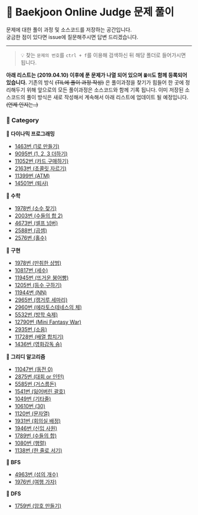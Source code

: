 # __:balloon: Baekjoon Online Judge 문제 풀이__

문제에 대한 풀이 과정 및 소스코드를 저장하는 공간입니다.  
궁금한 점이 있다면 issue에 질문해주시면 답변 드리겠습니다.
***

> :bulb: 찾는 `문제의 번호`를 `ctrl + f`를 이용해 검색하신 뒤 해당 폴더로 들어가시면 됩니다.


__아래 리스트는 (2019.04.10) 이후에 푼 문제가 나열 되어 있으며 `풀이`도 함께 등록되어 있습니다.__
기존의 방식 ~~(TIL에 풀이 과정 작성)~~ 은 풀이과정을 찾기가 힘들어 한 곳에 정리해두기 위해 앞으로의 모든 풀이과정은 소스코드와 함께 기록 됩니다. 이미 저장된 소스코드의 풀이 방식은 새로 작성해서 계속해서 아래 리스트에 업데이트 될 예정입니다.~~(언제 인지는..)~~

### __:file_folder: Category__
__:pushpin: 다이나믹 프로그래밍__
* [1463번 (1로 만들기)](https://github.com/seungrokoh/Beakjoon_OnlineJudge/tree/master/%231463)
* [9095번 (1, 2, 3 더하기)](https://github.com/seungrokoh/Beakjoon_OnlineJudge/tree/master/%239095)
* [11052번 (카드 구매하기)](https://github.com/seungrokoh/Beakjoon_OnlineJudge/tree/master/%2311052)
* [2163번 (초콜릿 자르기)](https://github.com/seungrokoh/Beakjoon_OnlineJudge/tree/master/%232163)
* [11399번 (ATM)](https://github.com/seungrokoh/Beakjoon_OnlineJudge/tree/master/%2311399)
* [14501번 (퇴사)](https://github.com/seungrokoh/Beakjoon_OnlineJudge/tree/master/%2314501)

__:pushpin: 수학__
* [1978번 (소수 찾기)](https://github.com/seungrokoh/Beakjoon_OnlineJudge/tree/master/%231978)
* [2003번 (수들의 합 2)](https://github.com/seungrokoh/Beakjoon_OnlineJudge/tree/master/%232003)
* [4673번 (셀프 넘버)](https://github.com/seungrokoh/Beakjoon_OnlineJudge/tree/master/%234673)
* [2588번 (곱셈)](https://github.com/seungrokoh/Beakjoon_OnlineJudge/tree/master/%232588)
* [2576번 (홀수)](https://github.com/seungrokoh/Beakjoon_OnlineJudge/tree/master/%232576)

__:pushpin: 구현__
* [1978번 (만취한 상범)](https://github.com/seungrokoh/Beakjoon_OnlineJudge/tree/master/%236359)
* [10817번 (세수)](https://github.com/seungrokoh/Beakjoon_OnlineJudge/tree/master/%2310817)
* [11945번 (뜨거운 붕어빵)](https://github.com/seungrokoh/Beakjoon_OnlineJudge/tree/master/%2311945)
* [1205번 (등수 구하기)](https://github.com/seungrokoh/Beakjoon_OnlineJudge/tree/master/%231205)
* [11944번 (NN)](https://github.com/seungrokoh/Beakjoon_OnlineJudge/tree/master/%2311944)
* [2965번 (캥거루 세마리)](https://github.com/seungrokoh/Beakjoon_OnlineJudge/tree/master/%232965)
* [2960번 (에라토스테네스의 체)](https://github.com/seungrokoh/Beakjoon_OnlineJudge/tree/master/%232960)
* [5532번 (방학 숙제)](https://github.com/seungrokoh/Beakjoon_OnlineJudge/tree/master/%235532)
* [12790번 (Mini Fantasy War)](https://github.com/seungrokoh/Beakjoon_OnlineJudge/tree/master/%2312790)
* [2935번 (소음)](https://github.com/seungrokoh/Beakjoon_OnlineJudge/tree/master/%232935)
* [11728번 (배열 합치기)](https://github.com/seungrokoh/Beakjoon_OnlineJudge/tree/master/%2311728)
* [1436번 (영화감독 숌)](https://github.com/seungrokoh/Beakjoon_OnlineJudge/tree/master/%231436)

__:pushpin: 그리디 알고리즘__
* [11047번 (동전 0)](https://github.com/seungrokoh/Beakjoon_OnlineJudge/tree/master/%2311047)
* [2875번 (대회 or 인턴)](https://github.com/seungrokoh/Beakjoon_OnlineJudge/tree/master/%232875)
* [5585번 (거스름돈)](https://github.com/seungrokoh/Beakjoon_OnlineJudge/tree/master/%235585)
* [1541번 (잃어버린 괄호)](https://github.com/seungrokoh/Beakjoon_OnlineJudge/tree/master/%231541)
* [1049번 (기타줄)](https://github.com/seungrokoh/Beakjoon_OnlineJudge/tree/master/%231049)
* [10610번 (30)](https://github.com/seungrokoh/Beakjoon_OnlineJudge/tree/master/%2310610)
* [1120번 (문자열)](https://github.com/seungrokoh/Beakjoon_OnlineJudge/tree/master/%231120)
* [1931번 (회의실 배정)](https://github.com/seungrokoh/Beakjoon_OnlineJudge/tree/master/%231931)
* [1946번 (신입 사원)](https://github.com/seungrokoh/Beakjoon_OnlineJudge/tree/master/%231946)
* [1789번 (수들의 합)](https://github.com/seungrokoh/Beakjoon_OnlineJudge/tree/master/%231789)
* [1080번 (행렬)](https://github.com/seungrokoh/Beakjoon_OnlineJudge/tree/master/%231080)
* [1138번 (한 줄로 서기)](https://github.com/seungrokoh/Beakjoon_OnlineJudge/tree/master/%231138)

__:pushpin: BFS__
* [4963번 (섬의 개수)](https://github.com/seungrokoh/Beakjoon_OnlineJudge/tree/master/%234963)
* [1976번 (여행 가자)](https://github.com/seungrokoh/Beakjoon_OnlineJudge/tree/master/%231976)

__:pushpin: DFS__
* [1759번 (암호 만들기)](https://github.com/seungrokoh/Beakjoon_OnlineJudge/tree/master/%231759)

